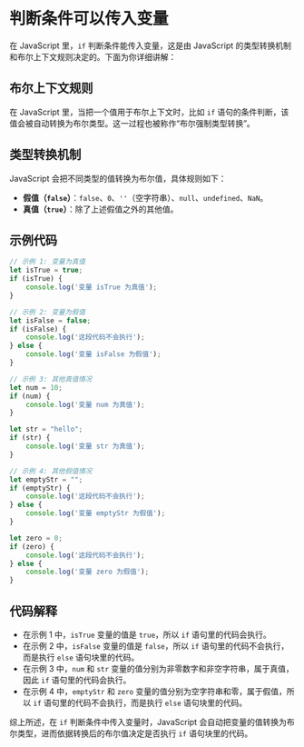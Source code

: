# 判断条件可以传入变量

在 JavaScript 里，`if` 判断条件能传入变量，这是由 JavaScript 的类型转换机制和布尔上下文规则决定的。下面为你详细讲解：

## 布尔上下文规则

在 JavaScript 里，当把一个值用于布尔上下文时，比如 `if` 语句的条件判断，该值会被自动转换为布尔类型。这一过程也被称作“布尔强制类型转换”。

## 类型转换机制

JavaScript 会把不同类型的值转换为布尔值，具体规则如下：

- **假值（`false`）**：`false`、`0`、`''`（空字符串）、`null`、`undefined`、`NaN`。
- **真值（`true`）**：除了上述假值之外的其他值。

## 示例代码

```javascript
// 示例 1: 变量为真值
let isTrue = true;
if (isTrue) {
    console.log('变量 isTrue 为真值');
}

// 示例 2: 变量为假值
let isFalse = false;
if (isFalse) {
    console.log('这段代码不会执行');
} else {
    console.log('变量 isFalse 为假值');
}

// 示例 3: 其他真值情况
let num = 10;
if (num) {
    console.log('变量 num 为真值');
}

let str = "hello";
if (str) {
    console.log('变量 str 为真值');
}

// 示例 4: 其他假值情况
let emptyStr = "";
if (emptyStr) {
    console.log('这段代码不会执行');
} else {
    console.log('变量 emptyStr 为假值');
}

let zero = 0;
if (zero) {
    console.log('这段代码不会执行');
} else {
    console.log('变量 zero 为假值');
}

```

## 代码解释

- 在示例 1 中，`isTrue` 变量的值是 `true`，所以 `if` 语句里的代码会执行。
- 在示例 2 中，`isFalse` 变量的值是 `false`，所以 `if` 语句里的代码不会执行，而是执行 `else` 语句块里的代码。
- 在示例 3 中，`num` 和 `str` 变量的值分别为非零数字和非空字符串，属于真值，因此 `if` 语句里的代码会执行。
- 在示例 4 中，`emptyStr` 和 `zero` 变量的值分别为空字符串和零，属于假值，所以 `if` 语句里的代码不会执行，而是执行 `else` 语句块里的代码。

综上所述，在 `if` 判断条件中传入变量时，JavaScript 会自动把变量的值转换为布尔类型，进而依据转换后的布尔值决定是否执行 `if` 语句块里的代码。
